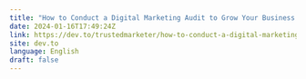 ```yaml
---
title: "How to Conduct a Digital Marketing Audit to Grow Your Business in 2024"
date: 2024-01-16T17:49:24Z
link: https://dev.to/trustedmarketer/how-to-conduct-a-digital-marketing-audit-to-grow-your-business-in-2024-1j6m?utm_medium=RSS&utm_source=news.12bit.vn
site: dev.to
language: English
draft: false
---
```

